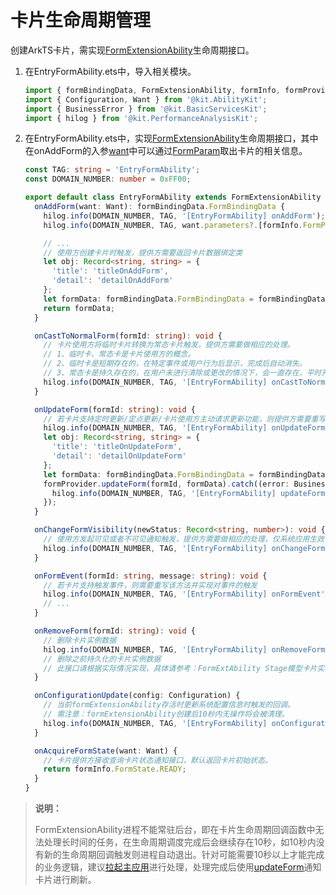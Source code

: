 # 卡片生命周期管理


创建ArkTS卡片，需实现[FormExtensionAbility](../reference/apis-form-kit/js-apis-app-form-formExtensionAbility.md)生命周期接口。

1. 在EntryFormAbility.ets中，导入相关模块。
    ```ts
    import { formBindingData, FormExtensionAbility, formInfo, formProvider } from '@kit.FormKit';
    import { Configuration, Want } from '@kit.AbilityKit';
    import { BusinessError } from '@kit.BasicServicesKit';
    import { hilog } from '@kit.PerformanceAnalysisKit';
    ```

2. 在EntryFormAbility.ets中，实现[FormExtensionAbility](../reference/apis-form-kit/js-apis-app-form-formExtensionAbility.md)生命周期接口，其中在onAddForm的入参[want](../reference/apis-ability-kit/js-apis-app-ability-want.md)中可以通过[FormParam](../reference/apis-form-kit/js-apis-app-form-formInfo.md#formparam)取出卡片的相关信息。
   
      ```ts
      const TAG: string = 'EntryFormAbility';
      const DOMAIN_NUMBER: number = 0xFF00;
    
      export default class EntryFormAbility extends FormExtensionAbility {
        onAddForm(want: Want): formBindingData.FormBindingData {
          hilog.info(DOMAIN_NUMBER, TAG, '[EntryFormAbility] onAddForm');
          hilog.info(DOMAIN_NUMBER, TAG, want.parameters?.[formInfo.FormParam.NAME_KEY] as string);
    
          // ...
          // 使用方创建卡片时触发，提供方需要返回卡片数据绑定类
          let obj: Record<string, string> = {
            'title': 'titleOnAddForm',
            'detail': 'detailOnAddForm'
          };
          let formData: formBindingData.FormBindingData = formBindingData.createFormBindingData(obj);
          return formData;
        }
    
        onCastToNormalForm(formId: string): void {
          // 卡片使用方将临时卡片转换为常态卡片触发，提供方需要做相应的处理。
          // 1、临时卡、常态卡是卡片使用方的概念。
          // 2、临时卡是短期存在的，在特定事件或用户行为后显示，完成后自动消失。
          // 3、常态卡是持久存在的，在用户未进行清除或更改的情况下，会一直存在，平时开发的功能卡片属于常态卡。
          hilog.info(DOMAIN_NUMBER, TAG, '[EntryFormAbility] onCastToNormalForm');
        }
    
        onUpdateForm(formId: string): void {
          // 若卡片支持定时更新/定点更新/卡片使用方主动请求更新功能，则提供方需要重写该方法以支持数据更新
          hilog.info(DOMAIN_NUMBER, TAG, '[EntryFormAbility] onUpdateForm');
          let obj: Record<string, string> = {
            'title': 'titleOnUpdateForm',
            'detail': 'detailOnUpdateForm'
          };
          let formData: formBindingData.FormBindingData = formBindingData.createFormBindingData(obj);
          formProvider.updateForm(formId, formData).catch((error: BusinessError) => {
            hilog.info(DOMAIN_NUMBER, TAG, '[EntryFormAbility] updateForm, error:' + JSON.stringify(error));
          });
        }
    
        onChangeFormVisibility(newStatus: Record<string, number>): void {
          // 使用方发起可见或者不可见通知触发，提供方需要做相应的处理，仅系统应用生效
          hilog.info(DOMAIN_NUMBER, TAG, '[EntryFormAbility] onChangeFormVisibility');
        }
    
        onFormEvent(formId: string, message: string): void {
          // 若卡片支持触发事件，则需要重写该方法并实现对事件的触发
          hilog.info(DOMAIN_NUMBER, TAG, '[EntryFormAbility] onFormEvent');
          // ...
        }
    
        onRemoveForm(formId: string): void {
          // 删除卡片实例数据
          hilog.info(DOMAIN_NUMBER, TAG, '[EntryFormAbility] onRemoveForm');
          // 删除之前持久化的卡片实例数据
          // 此接口请根据实际情况实现，具体请参考：FormExtAbility Stage模型卡片实例
        }
    
        onConfigurationUpdate(config: Configuration) {
          // 当前formExtensionAbility存活时更新系统配置信息时触发的回调。
          // 需注意：formExtensionAbility创建后10秒内无操作将会被清理。
          hilog.info(DOMAIN_NUMBER, TAG, '[EntryFormAbility] onConfigurationUpdate:' + JSON.stringify(config));
        }
    
        onAcquireFormState(want: Want) {
          // 卡片提供方接收查询卡片状态通知接口，默认返回卡片初始状态。
          return formInfo.FormState.READY;
        }
      }
      ```


> **说明：**
>
> FormExtensionAbility进程不能常驻后台，即在卡片生命周期回调函数中无法处理长时间的任务，在生命周期调度完成后会继续存在10秒，如10秒内没有新的生命周期回调触发则进程自动退出。针对可能需要10秒以上才能完成的业务逻辑，建议[拉起主应用](arkts-ui-widget-event-uiability.md)进行处理，处理完成后使用[updateForm](../reference/apis-form-kit/js-apis-app-form-formProvider.md#updateform)通知卡片进行刷新。

